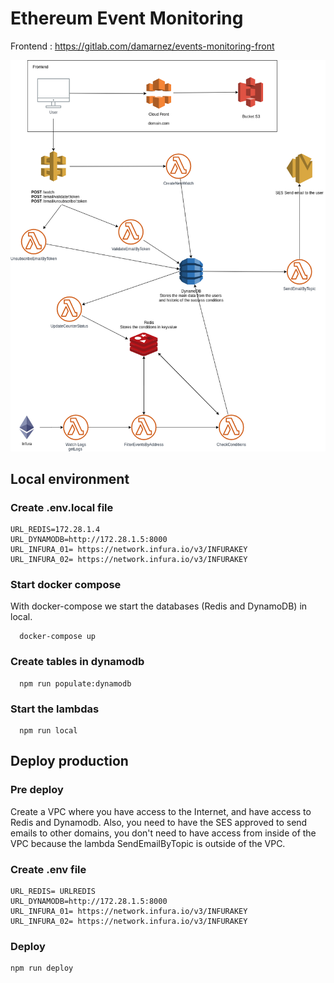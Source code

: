 # Ethereum Event Monitoring

Frontend : https://gitlab.com/damarnez/events-monitoring-front

![](.doc/schema.png)

## Local environment

### Create .env.local file

```
URL_REDIS=172.28.1.4
URL_DYNAMODB=http://172.28.1.5:8000
URL_INFURA_01= https://network.infura.io/v3/INFURAKEY
URL_INFURA_02= https://network.infura.io/v3/INFURAKEY

```

### Start docker compose

With docker-compose we start the databases (Redis and DynamoDB) in local.

```
  docker-compose up
```

### Create tables in dynamodb

```
  npm run populate:dynamodb
```

### Start the lambdas

```
  npm run local
```

## Deploy production

### Pre deploy

Create a VPC where you have access to the Internet, and have access to Redis and Dynamodb. Also, you need to have the SES approved to send emails to other domains, you don't need to have access from inside of the VPC because the lambda SendEmailByTopic is outside of the VPC.

### Create .env file

```
URL_REDIS= URLREDIS
URL_DYNAMODB=http://172.28.1.5:8000
URL_INFURA_01= https://network.infura.io/v3/INFURAKEY
URL_INFURA_02= https://network.infura.io/v3/INFURAKEY

```

### Deploy

```
npm run deploy

```
